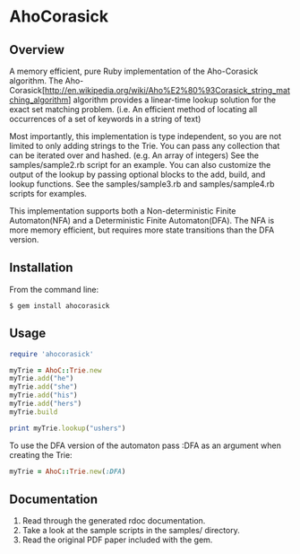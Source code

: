 # AhoCorasick

## Overview

A memory efficient, pure Ruby implementation of the Aho-Corasick algorithm. The Aho-Corasick[http://en.wikipedia.org/wiki/Aho%E2%80%93Corasick_string_matching_algorithm] algorithm provides a linear-time lookup solution for the exact set matching problem. (i.e. An efficient method of locating all occurrences of a set of keywords in a string of text) 

Most importantly, this implementation is type independent, so you are not limited to only adding strings to the Trie.  You can pass any collection that can be iterated over and hashed.  (e.g. An array of integers)  See the samples/sample2.rb script for an example. You can also customize the output of the lookup by passing optional blocks to the add, build, and lookup functions.  See the samples/sample3.rb and samples/sample4.rb scripts for examples.

This implementation supports both a Non-deterministic Finite Automaton(NFA) and a Deterministic Finite Automaton(DFA). The NFA is more memory efficient, but requires more state transitions than the DFA version. 

## Installation

From the command line:

    $ gem install ahocorasick

## Usage

````ruby
require 'ahocorasick'

myTrie = AhoC::Trie.new
myTrie.add("he")
myTrie.add("she")
myTrie.add("his")
myTrie.add("hers")
myTrie.build

print myTrie.lookup("ushers")
````

To use the DFA version of the automaton pass :DFA as an argument when creating the Trie:

````ruby
myTrie = AhoC::Trie.new(:DFA)
````

## Documentation

1. Read through the generated rdoc documentation.
2. Take a look at the sample scripts in the samples/ directory.
3. Read the original PDF paper included with the gem.
